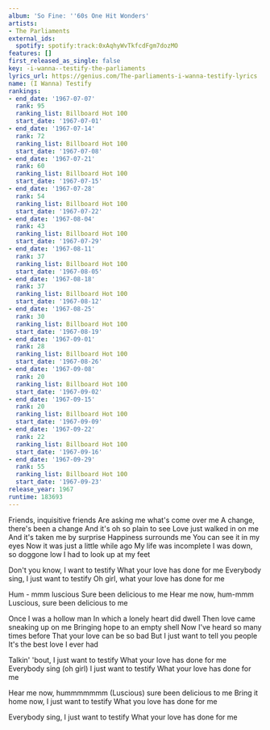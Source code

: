 ```yaml
---
album: 'So Fine: ''60s One Hit Wonders'
artists:
- The Parliaments
external_ids:
  spotify: spotify:track:0xAqhyWvTkfcdFgm7dozMO
features: []
first_released_as_single: false
key: -i-wanna--testify-the-parliaments
lyrics_url: https://genius.com/The-parliaments-i-wanna-testify-lyrics
name: (I Wanna) Testify
rankings:
- end_date: '1967-07-07'
  rank: 95
  ranking_list: Billboard Hot 100
  start_date: '1967-07-01'
- end_date: '1967-07-14'
  rank: 72
  ranking_list: Billboard Hot 100
  start_date: '1967-07-08'
- end_date: '1967-07-21'
  rank: 60
  ranking_list: Billboard Hot 100
  start_date: '1967-07-15'
- end_date: '1967-07-28'
  rank: 54
  ranking_list: Billboard Hot 100
  start_date: '1967-07-22'
- end_date: '1967-08-04'
  rank: 43
  ranking_list: Billboard Hot 100
  start_date: '1967-07-29'
- end_date: '1967-08-11'
  rank: 37
  ranking_list: Billboard Hot 100
  start_date: '1967-08-05'
- end_date: '1967-08-18'
  rank: 37
  ranking_list: Billboard Hot 100
  start_date: '1967-08-12'
- end_date: '1967-08-25'
  rank: 30
  ranking_list: Billboard Hot 100
  start_date: '1967-08-19'
- end_date: '1967-09-01'
  rank: 28
  ranking_list: Billboard Hot 100
  start_date: '1967-08-26'
- end_date: '1967-09-08'
  rank: 20
  ranking_list: Billboard Hot 100
  start_date: '1967-09-02'
- end_date: '1967-09-15'
  rank: 20
  ranking_list: Billboard Hot 100
  start_date: '1967-09-09'
- end_date: '1967-09-22'
  rank: 22
  ranking_list: Billboard Hot 100
  start_date: '1967-09-16'
- end_date: '1967-09-29'
  rank: 55
  ranking_list: Billboard Hot 100
  start_date: '1967-09-23'
release_year: 1967
runtime: 183693
---
```

Friends, inquisitive friends
Are asking me what's come over me
A change, there's been a change
And it's oh so plain to see
Love just walked in on me
And it's taken me by surprise
Happiness surrounds me
You can see it in my eyes
Now it was just a little while ago
My life was incomplete
I was down, so doggone low
I had to look up at my feet

Don't you know, I want to testify
What your love has done for me
Everybody sing, I just want to testify
Oh girl, what your love has done for me

Hum - mmm luscious
Sure been delicious to me
Hear me now, hum-mmm
Luscious, sure been delicious to me

Once I was a hollow man
In which a lonely heart did dwell
Then love came sneaking up on me
Bringing hope to an empty shell
Now I've heard so many times before
That your love can be so bad
But I just want to tell you people
It's the best love I ever had

Talkin' 'bout, I just want to testify
What your love has done for me
Everybody sing (oh girl) I just want to testify
What your love has done for me

Hear me now, hummmmmmm
(Luscious) sure been delicious to me
Bring it home now, I just want to testify
What you love has done for me

Everybody sing, I just want to testify
What your love has done for me
